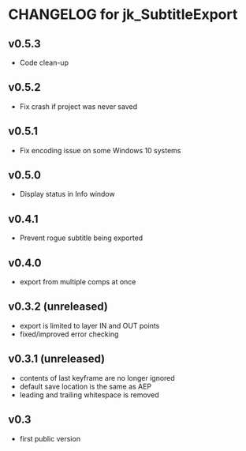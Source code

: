 # CHANGELOG for jk_SubtitleExport

## v0.5.3
- Code clean-up

## v0.5.2
- Fix crash if project was never saved

## v0.5.1
- Fix encoding issue on some Windows 10 systems

## v0.5.0
- Display status in Info window

## v0.4.1
- Prevent rogue subtitle being exported

## v0.4.0
- export from multiple comps at once

## v0.3.2 (unreleased)
- export is limited to layer IN and OUT points
- fixed/improved error checking

## v0.3.1 (unreleased)
- contents of last keyframe are no longer ignored
- default save location is the same as AEP
- leading and trailing whitespace is removed

## v0.3
- first public version
